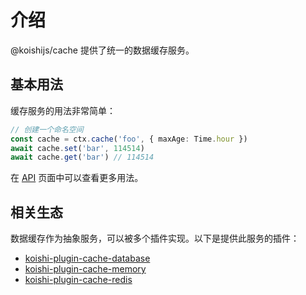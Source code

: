 # 介绍

@koishijs/cache 提供了统一的数据缓存服务。

## 基本用法

缓存服务的用法非常简单：

```ts
// 创建一个命名空间
const cache = ctx.cache('foo', { maxAge: Time.hour })
await cache.set('bar', 114514)
await cache.get('bar') // 114514
```

在 [API](./api.md) 页面中可以查看更多用法。

## 相关生态

数据缓存作为抽象服务，可以被多个插件实现。以下是提供此服务的插件：

- [koishi-plugin-cache-database](./plugins/database.md)
- [koishi-plugin-cache-memory](./plugins/memory.md)
- [koishi-plugin-cache-redis](./plugins/redis.md)
